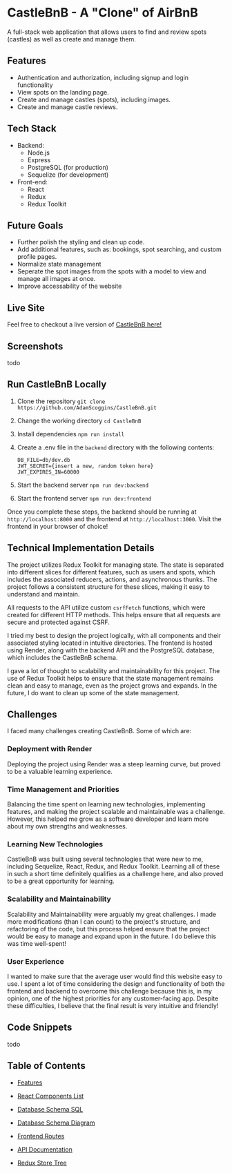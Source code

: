 # CastleBnB - A "Clone" of AirBnB

A full-stack web application that allows users to find and review spots (castles) as well as create and manage them.

## Features

- Authentication and authorization, including signup and login functionality
- View spots on the landing page.
- Create and manage castles (spots), including images.
- Create and manage castle reviews.

## Tech Stack

- Backend:
  - Node.js
  - Express
  - PostgreSQL (for production)
  - Sequelize (for development)
- Front-end:
  - React
  - Redux
  - Redux Toolkit

## Future Goals

- Further polish the styling and clean up code.
- Add additional features, such as: bookings, spot searching, and custom profile pages.
- Normalize state management
- Seperate the spot images from the spots with a model to view and manage all images at once.
- Improve accessability of the website

## Live Site

Feel free to checkout a live version of [CastleBnB here!](https://airbnb-clone-i8gb.onrender.com "CastleBnB")

## Screenshots

todo

## Run CastleBnB Locally

1. Clone the repository
`git clone https://github.com/AdamScoggins/CastleBnB.git`

2. Change the working directory
`cd CastleBnB`

3. Install dependencies
`npm run install`

4. Create a .env file in the `backend` directory with the following contents:

    ```plaintext
    DB_FILE=db/dev.db
    JWT_SECRET={insert a new, random token here}
    JWT_EXPIRES_IN=60000
    ```

5. Start the backend server
`npm run dev:backend`

6. Start the frontend server
`npm run dev:frontend`

Once you complete these steps, the backend should be running at `http://localhost:8000` and the frontend at `http://localhost:3000`. Visit the frontend in your browser of choice!

## Technical Implementation Details

The project utilizes Redux Toolkit for managing state. The state is separated into different slices for different features, such as users and spots, which includes the associated reducers, actions, and asynchronous thunks. The project follows a consistent structure for these slices, making it easy to understand and maintain.

All requests to the API utilize custom `csrfFetch` functions, which were created for different HTTP methods. This helps ensure that all requests are secure and protected against CSRF.

I tried my best to design the project logically, with all components and their associated styling located in intuitive directories. The frontend is hosted using Render, along with the backend API and the PostgreSQL database, which includes the CastleBnB schema.

I gave a lot of thought to scalability and maintainability for this project. The use of Redux Toolkit helps to ensure that the state management remains clean and easy to manage, even as the project grows and expands. In the future, I do want to clean up some of the state management.

## Challenges

I faced many challenges creating CastleBnB. Some of which are:

### Deployment with Render

Deploying the project using Render was a steep learning curve, but proved to be a valuable learning experience.

### Time Management and Priorities

Balancing the time spent on learning new technologies, implementing features, and making the project scalable and maintainable was a challenge. However, this helped me grow as a software developer and learn more about my own strengths and weaknesses.

### Learning New Technologies

CastleBnB was built using several technologies that were new to me, including Sequelize, React, Redux, and Redux Toolkit. Learning all of these in such a short time definitely qualifies as a challenge here, and also proved to be a great opportunity for learning.

### Scalability and Maintainability

Scalability and Maintainability were arguably my great challenges. I made more modifications (than I can count) to the project's structure, and refactoring of the code, but this process helped ensure that the project would be easy to manage and expand upon in the future. I do believe this was time well-spent!

### User Experience

I wanted to make sure that the average user would find this website easy to use. I spent a lot of time considering the design and functionality of both the frontend and backend to overcome this challenge because this is, in my opinion, one of the highest priorities for any customer-facing app. Despite these difficulties, I believe that the final result is very intuitive and friendly!

## Code Snippets

todo

## Table of Contents

- [Features](FEATURES.md)

- [React Components List](./frontend/REACT_COMPONENTS.md)

- [Database Schema SQL](./backend/schema.sql)

- [Database Schema Diagram](./backend/schema.png)

- [Frontend Routes](./frontend/REACT_ROUTES.md)

- [API Documentation](./backend/README.md)

- [Redux Store Tree](./frontend/REDUX_STORE_TREE.md)
